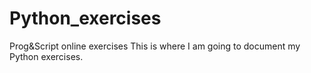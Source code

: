 # Python_exercises
Prog&amp;Script online exercises
This is where I am going to document my Python exercises.
